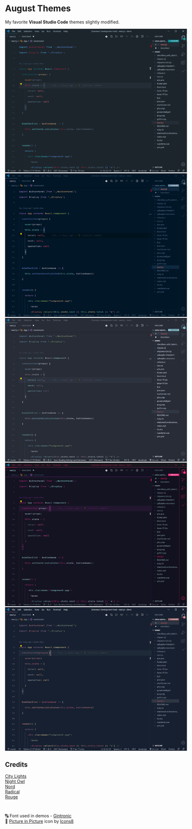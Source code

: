 # August Themes

My favorite **Visual Studio Code** themes slightly modified.

<img style="min-width: 600px; width: 600px;" src="imgs/august-city-lights.png" />
<img style="min-width: 600px; width: 600px;" src="imgs/august-night-owl.png" />
<img style="min-width: 600px; width: 600px;" src="imgs/august-nord.png" />
<img style="min-width: 600px; width: 600px;" src="imgs/august-radical.png" />
<img style="min-width: 600px; width: 600px;" src="imgs/august-rouge.png" />

## Credits

[City Lights](https://marketplace.visualstudio.com/items?itemName=Yummygum.city-lights-theme)
<br>
[Night Owl](https://marketplace.visualstudio.com/items?itemName=sdras.night-owl)
<br>
[Nord](https://marketplace.visualstudio.com/items?itemName=arcticicestudio.nord-visual-studio-code)
<br>
[Radical](https://marketplace.visualstudio.com/items?itemName=dhedgecock.radical-vscode)
<br>
[Rouge](https://marketplace.visualstudio.com/items?itemName=josef.rouge-theme)

<br>

🔠 Font used in demos - [Gintronic](https://bboxtype.com/typefaces/Gintronic/#!layout=specimen)
<br>
🌸 <a target="_blank" href="https://icons8.com/icons/set/picture-in-picture">Picture in Picture</a> icon by <a target="_blank" href="https://icons8.com">Icons8</a>
